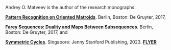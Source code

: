 Andrey O. Matveev is the author of the research monographs: 

[**Pattern Recognition on Oriented Matroids**](https://doi.org/10.1515/9783110531145). Berlin, Boston: De Gruyter, 2017,  

[**Farey Sequences: Duality and Maps Between Subsequences**](https://doi.org/10.1515/9783110547665). Berlin, Boston: De Gruyter, 2017, and 

[**Symmetric Cycles**](https://www.routledge.com/Symmetric-Cycles/Matveev/p/book/9789814968812). Singapore: Jenny Stanford Publishing, 2023. [**FLYER**](https://github.com/andreyomatveev/andreyomatveev/blob/main/FLYER%20-%20Symmetric%20Cycles%20by%20Andrey%20O.%20Matveev%20Oct.%2006%202023.pdf)
